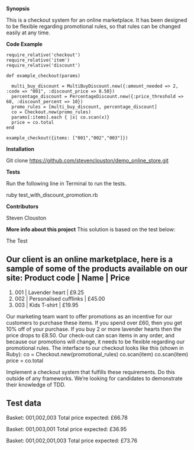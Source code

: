 
**Synopsis**

This is a checkout system for an online marketplace. It has been designed to be flexible regarding promotional rules, so that rules can be changed easily at any time.


**Code Example**

```
require_relative('checkout')
require_relative('item')
require_relative('discount')

def example_checkout(params)

  multi_buy_discount = MultiBuyDiscount.new({:amount_needed => 2, :code => "001", :discount_price => 8.50})
  percentage_discount = PercentageDiscount.new({:price_threshold => 60, :discount_percent => 10})
  promo_rules = [multi_buy_discount, percentage_discount]
  co = Checkout.new(promo_rules)
  params[:items].each { |x| co.scan(x)}
  price = co.total
end

example_checkout({items: ["001","002","003"]})
```

**Installation**

Git clone https://github.com/stevenclouston/demo_online_store.git

**Tests**

Run the following line in Terminal to run the tests.

ruby test_with_discount_promotion.rb

**Contributors**

Steven Clouston

**More info about this project**
This solution is based on the test below:

The Test

Our client is an online marketplace, here is a sample of some of the products available on our site:
Product code  | Name                   | Price
----------------------------------------------------------
1. 001           | Lavender heart         | £9.25
2. 002           | Personalised cufflinks | £45.00
3. 003           | Kids T-shirt           | £19.95


Our marketing team want to offer promotions as an incentive for our customers to purchase these items.
If you spend over £60, then you get 10% off of your purchase. If you buy 2 or more lavender hearts then the price drops to £8.50.
Our check-out can scan items in any order, and because our promotions will change, it needs to be flexible regarding our promotional rules.
The interface to our checkout looks like this (shown in Ruby):
co = Checkout.new(promotional_rules)
co.scan(item)
co.scan(item)
price = co.total


Implement a checkout system that fulfills these requirements. Do this outside of any frameworks. We’re looking for candidates to demonstrate their knowledge of TDD.

Test data
---------
Basket: 001,002,003
Total price expected: £66.78

Basket: 001,003,001
Total price expected: £36.95

Basket: 001,002,001,003
Total price expected: £73.76
